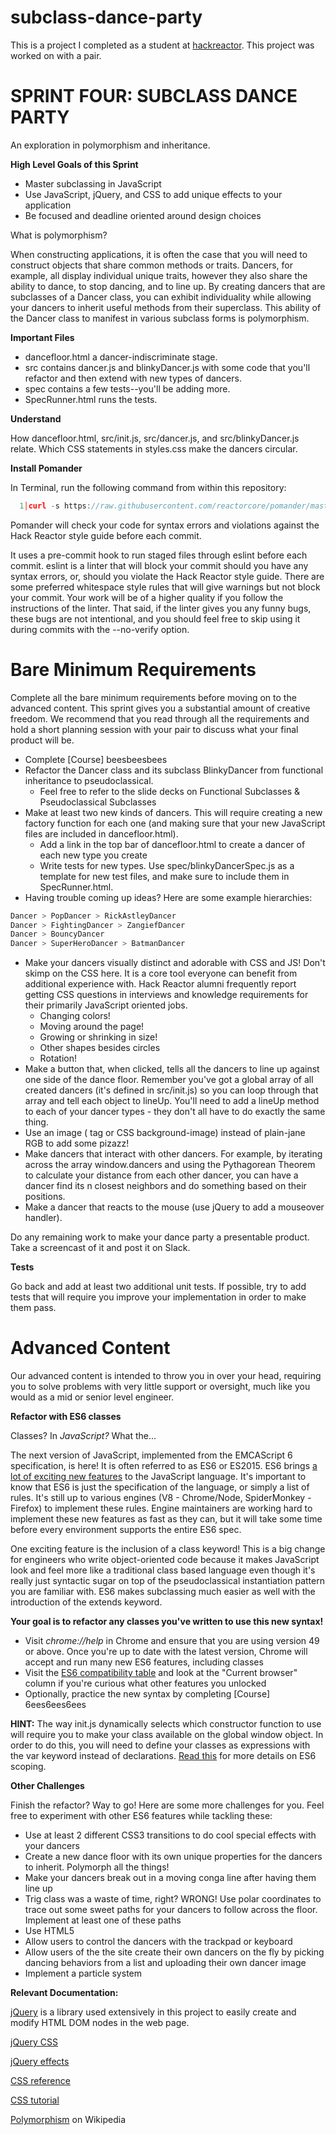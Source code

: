 # subclass-dance-party
This is a project I completed as a student at [hackreactor](http://hackreactor.com). This project was worked on with a pair.

# SPRINT FOUR: SUBCLASS DANCE PARTY
An exploration in polymorphism and inheritance.

**High Level Goals of this Sprint**

* Master subclassing in JavaScript
* Use JavaScript, jQuery, and CSS to add unique effects to your application
* Be focused and deadline oriented around design choices

What is polymorphism?

When constructing applications, it is often the case that you will need to construct objects that share common methods or traits. Dancers, for example, all display individual unique traits, however they also share the ability to dance, to stop dancing, and to line up. By creating dancers that are subclasses of a Dancer class, you can exhibit individuality while allowing your dancers to inherit useful methods from their superclass. This ability of the Dancer class to manifest in various subclass forms is polymorphism.

**Important Files**

* dancefloor.html a dancer-indiscriminate stage.
* src contains dancer.js and blinkyDancer.js with some code that you'll refactor and then extend with new types of dancers.
* spec contains a few tests--you'll be adding more.
* SpecRunner.html runs the tests.

**Understand**

How dancefloor.html, src/init.js, src/dancer.js, and src/blinkyDancer.js relate.
Which CSS statements in styles.css make the dancers circular.

**Install Pomander**

In Terminal, run the following command from within this repository:
```javascript
  1│curl -s https://raw.githubusercontent.com/reactorcore/pomander/master/bin/install | bash
```
Pomander will check your code for syntax errors and violations against the Hack Reactor style guide before each commit.

It uses a pre-commit hook to run staged files through eslint before each commit. eslint is a linter that will block your commit should you have any syntax errors, or, should you violate the Hack Reactor style guide. There are some preferred whitespace style rules that will give warnings but not block your commit. Your work will be of a higher quality if you follow the instructions of the linter. That said, if the linter gives you any funny bugs, these bugs are not intentional, and you should feel free to skip using it during commits with the --no-verify option.

# Bare Minimum Requirements
Complete all the bare minimum requirements before moving on to the advanced content. This sprint gives you a substantial amount of creative freedom. We recommend that you read through all the requirements and hold a short planning session with your pair to discuss what your final product will be.

* Complete [Course] beesbeesbees
* Refactor the Dancer class and its subclass BlinkyDancer from functional inheritance to pseudoclassical.
  * Feel free to refer to the slide decks on Functional Subclasses & Pseudoclassical Subclasses
* Make at least two new kinds of dancers. This will require creating a new factory function for each one (and making sure that your new JavaScript files are included in dancefloor.html).
  * Add a link in the top bar of dancefloor.html to create a dancer of each new type you create
  * Write tests for new types. Use spec/blinkyDancerSpec.js as a template for new test files, and make sure to include them in SpecRunner.html.
* Having trouble coming up ideas? Here are some example hierarchies:

```javascript
Dancer > PopDancer > RickAstleyDancer
Dancer > FightingDancer > ZangiefDancer
Dancer > BouncyDancer
Dancer > SuperHeroDancer > BatmanDancer
```

* Make your dancers visually distinct and adorable with CSS and JS! Don't skimp on the CSS here. It is a core tool everyone can benefit from additional experience with. Hack Reactor alumni frequently report getting CSS questions in interviews and knowledge requirements for their primarily JavaScript oriented jobs.
  * Changing colors!
  * Moving around the page!
  * Growing or shrinking in size!
  * Other shapes besides circles
  * Rotation!
* Make a button that, when clicked, tells all the dancers to line up against one side of the dance floor. Remember you've got a global array of all created dancers (it's defined in src/init.js) so you can loop through that array and tell each object to lineUp. You'll need to add a lineUp method to each of your dancer types - they don't all have to do exactly the same thing.
* Use an image (<img> tag or CSS background-image) instead of plain-jane RGB to add some pizazz!
* Make dancers that interact with other dancers. For example, by iterating across the array window.dancers and using the Pythagorean Theorem to calculate your distance from each other dancer, you can have a dancer find its n closest neighbors and do something based on their positions.
* Make a dancer that reacts to the mouse (use jQuery to add a mouseover handler).

Do any remaining work to make your dance party a presentable product. Take a screencast of it and post it on Slack.

**Tests**

Go back and add at least two additional unit tests. If possible, try to add tests that will require you improve your implementation in order to make them pass.

# Advanced Content
Our advanced content is intended to throw you in over your head, requiring you to solve problems with very little support or oversight, much like you would as a mid or senior level engineer.

**Refactor with ES6 classes**

Classes? In *JavaScript?* What the...

The next version of JavaScript, implemented from the EMCAScript 6 specification, is here! It is often referred to as ES6 or ES2015. ES6 brings [a lot of exciting new features](https://ponyfoo.com/articles/es6) to the JavaScript language. It's important to know that ES6 is just the specification of the language, or simply a list of rules. It's still up to various engines (V8 - Chrome/Node, SpiderMonkey - Firefox) to implement these rules. Engine maintainers are working hard to implement these new features as fast as they can, but it will take some time before every environment supports the entire ES6 spec.

One exciting feature is the inclusion of a class keyword! This is a big change for engineers who write object-oriented code because it makes JavaScript look and feel more like a traditional class based language even though it's really just syntactic sugar on top of the pseudoclassical instantiation pattern you are familiar with. ES6 makes subclassing much easier as well with the introduction of the extends keyword.

**Your goal is to refactor any classes you've written to use this new syntax!**

* Visit *chrome://help* in Chrome and ensure that you are using version 49 or above. Once you're up to date with the latest version, Chrome will accept and run many new ES6 features, including classes
* Visit the [ES6 compatibility table](https://2ality.com/2015/02/es6-scoping.html) and look at the "Current browser" column if you're curious what other features you unlocked
* Optionally, practice the new syntax by completing [Course] 6ees6ees6ees

**HINT:** The way init.js dynamically selects which constructor function to use will require you to make your class available on the global window object. In order to do this, you will need to define your classes as expressions with the var keyword instead of declarations. [Read this](https://2ality.com/2015/02/es6-scoping.html) for more details on ES6 scoping.

**Other Challenges**

Finish the refactor? Way to go! Here are some more challenges for you. Feel free to experiment with other ES6 features while tackling these:

* Use at least 2 different CSS3 transitions to do cool special effects with your dancers
* Create a new dance floor with its own unique properties for the dancers to inherit. Polymorph all the things!
* Make your dancers break out in a moving conga line after having them line up
* Trig class was a waste of time, right? WRONG! Use polar coordinates to trace out some sweet paths for your dancers to follow across the floor. Implement at least one of these paths
* Use HTML5 <audio> tags to add some hot beats for your dancers to move and groove to
* Allow users to control the dancers with the trackpad or keyboard
* Allow users of the the site create their own dancers on the fly by picking dancing behaviors from a list and uploading their own dancer image
* Implement a particle system

**Relevant Documentation:**

[jQuery](https://api.jquery.com/) is a library used extensively in this project to easily create and modify HTML DOM nodes in the web page.

[jQuery CSS](https://api.jquery.com/css/)

[jQuery effects](https://api.jquery.com/category/effects/)

[CSS reference](https://developer.mozilla.org/en-US/docs/Web/CSS/Reference)

[CSS tutorial](https://www.w3schools.com/css/default.asp)

[Polymorphism](https://en.wikipedia.org/wiki/Polymorphism_%28computer_science%29) on Wikipedia
